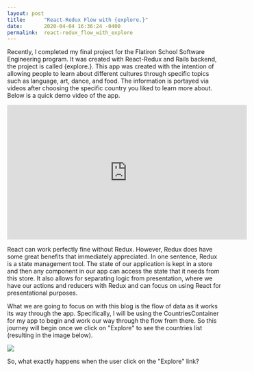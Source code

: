 ```yaml
---
layout: post
title:      "React-Redux Flow with {explore.}"
date:       2020-04-04 16:36:24 -0400
permalink:  react-redux_flow_with_explore
---
```



Recently, I completed my final project for the Flatiron School Software Engineering program.  It was created with React-Redux and Rails backend, the project is called {explore.}.  This app was created with the intention of allowing people to learn about different cultures through specific topics such as language, art, dance, and food.  The information is portayed via videos after choosing the specific country you liked to learn more about.  Below is a quick demo video of the app.


<iframe width="560" height="315" src="https://www.youtube.com/embed/kFqCqmA8TYU" frameborder="0" allow="accelerometer; autoplay; encrypted-media; gyroscope; picture-in-picture" allowfullscreen></iframe>


React can work perfectly fine without Redux.  However, Redux does have some great benefits that immediately appreciated.  In one sentence, Redux is a state management tool.  The state of our application is kept in a store and then any component in our app can access the state that it needs from this store. It also allows for separating logic from presentation, where we have our actions and reducers with Redux and can focus on using React for presentational purposes.

What we are going to focus on with this blog is the flow of data as it works its way through the app.  Specifically, I will be using the CountriesContainer for my app to begin and work our way through the flow from there.  So this journey will begin once we click on "Explore" to see the countries list (resulting in the image below).

![](https://i.ibb.co/7jGGbTs/Screenshot-explore-countries-page.png)

So, what exactly happens when the user click on the "Explore" link? 

